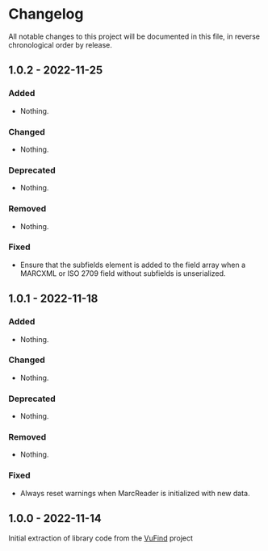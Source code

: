 # Changelog

All notable changes to this project will be documented in this file, in reverse chronological order by release.

## 1.0.2 - 2022-11-25

### Added

- Nothing.

### Changed

- Nothing.

### Deprecated

- Nothing.

### Removed

- Nothing.

### Fixed

- Ensure that the subfields element is added to the field array when a MARCXML or
  ISO 2709 field without subfields is unserialized.

## 1.0.1 - 2022-11-18

### Added

- Nothing.

### Changed

- Nothing.

### Deprecated

- Nothing.

### Removed

- Nothing.

### Fixed

- Always reset warnings when MarcReader is initialized with new data.

## 1.0.0 - 2022-11-14

Initial extraction of library code from the [VuFind](https://github.com/vufind-org/vufind) project
